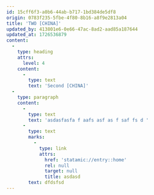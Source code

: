 ```yaml
---
id: 15cff6f3-a0b6-44ab-b717-1bd384de5df8
origin: 0783f235-5fbe-4f80-8b16-a8f9e2813a04
title: 'TWO [CHINA]'
updated_by: 413801e6-0e66-47ac-8ad2-aad85a187644
updated_at: 1726536879
content:
  -
    type: heading
    attrs:
      level: 4
    content:
      -
        type: text
        text: 'Second [CHINA]'
  -
    type: paragraph
    content:
      -
        type: text
        text: 'asdasfasfa f aafs asf as f saf fs d '
      -
        type: text
        marks:
          -
            type: link
            attrs:
              href: 'statamic://entry::home'
              rel: null
              target: null
              title: asdasd
        text: dfdsfsd
---
```

